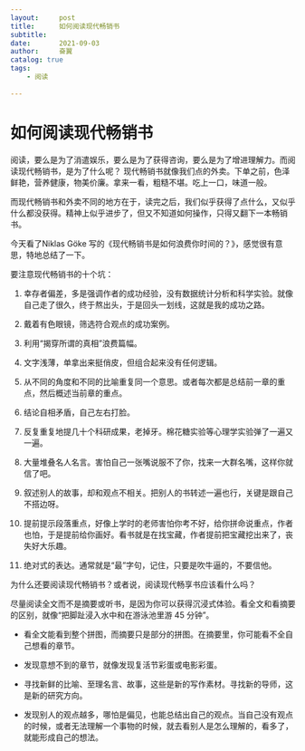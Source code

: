```yaml
---
layout:     post
title:      如何阅读现代畅销书
subtitle:   
date:       2021-09-03
author:     奋翼
catalog: true
tags:
    - 阅读
   
---
```



# 如何阅读现代畅销书

阅读，要么是为了消遣娱乐，要么是为了获得咨询，要么是为了增进理解力。而阅读现代畅销书，是为了什么呢？
现代畅销书就像我们点的外卖。下单之前，色泽鲜艳，营养健康，物美价廉。拿来一看，粗糙不堪。吃上一口，味道一般。

而现代畅销书和外卖不同的地方在于，读完之后，我们似乎获得了点什么，又似乎什么都没获得。精神上似乎进步了，但又不知道如何操作，只得又翻下一本畅销书。

今天看了Niklas Göke 写的《现代畅销书是如何浪费你时间的？》，感觉很有意思，特地总结了一下。

要注意现代畅销书的十个坑：

1.  幸存者偏差，多是强调作者的成功经验，没有数据统计分析和科学实验。就像自己走了很久，终于熬出头，于是回头一划线，这就是我的成功之路。

2. 戴着有色眼镜，筛选符合观点的成功案例。

3. 利用“揭穿所谓的真相”浪费篇幅。

4. 文字浅薄，单拿出来挺俏皮，但组合起来没有任何逻辑。

5. 从不同的角度和不同的比喻重复同一个意思。或者每次都是总结前一章的重点，然后概述当前章的重点。

6. 结论自相矛盾，自己左右打脸。

7. 反复重复地提几十个科研成果，老掉牙。棉花糖实验等心理学实验弹了一遍又一遍。

8. 大量堆叠名人名言。害怕自己一张嘴说服不了你，找来一大群名嘴，这样你就信了吧。

9. 叙述别人的故事，却和观点不相关。把别人的书转述一遍也行，关键是跟自己不搭边呀。

10. 提前提示段落重点，好像上学时的老师害怕你考不好，给你拼命说重点，作者也怕，于是提前给你画好。看书就是在找宝藏，作者提前把宝藏挖出来了，丧失好大乐趣。

11. 绝对式的表达。通常就是“最”字句，记住，只要是吹牛逼的，不要信他。

为什么还要阅读现代畅销书？或者说，阅读现代畅享书应该看什么吗？

尽量阅读全文而不是摘要或听书，是因为你可以获得沉浸式体验。看全文和看摘要的区别，就像“把脚趾浸入水中和在游泳池里游 45 分钟”。

- 看全文能看到整个拼图，而摘要只是部分的拼图。在摘要里，你可能看不全自己想看的章节。

- 发现意想不到的章节，就像发现复活节彩蛋或电影彩蛋。

- 寻找新鲜的比喻、至理名言、故事，这些是新的写作素材。寻找新的导师，这是新的研究方向。

- 发现别人的观点越多，哪怕是偏见，也能总结出自己的观点。当自己没有观点的时候，或者无法理解一个事物的时候，就去看别人是怎么理解的，看多了，就能形成自己的想法。